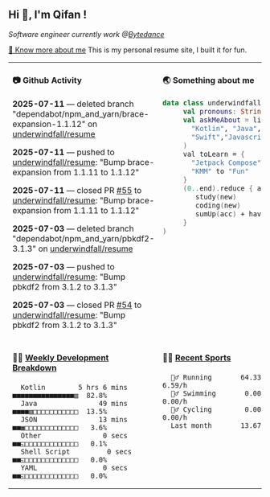  <h2> Hi 👋, I'm Qifan ! </h2>
 <p><em>Software engineer currently work @<a href="https://www.bytedance.com/en/">Bytedance</a></em></p>
 <p><a href="https://qifanyang.com/resume" target="_blank"> 🔭 Know more about me</a> This is my personal resume site, I built it for fun.</p>
 <table width="960px"><tr><td valign="top" width="50%">

  #### 📷 Github Activity
  <!-- githubActivity starts -->
**2025-07-11** — deleted branch "dependabot/npm_and_yarn/brace-expansion-1.1.12" on [underwindfall/resume](https://api.github.com/repos/underwindfall/resume)

**2025-07-11** — pushed to [underwindfall/resume](https://api.github.com/repos/underwindfall/resume): "Bump brace-expansion from 1.1.11 to 1.1.12"

**2025-07-11** — closed PR [#55](https://api.github.com/repos/underwindfall/resume/pulls/55) to [underwindfall/resume](https://api.github.com/repos/underwindfall/resume): "Bump brace-expansion from 1.1.11 to 1.1.12"

**2025-07-03** — deleted branch "dependabot/npm_and_yarn/pbkdf2-3.1.3" on [underwindfall/resume](https://api.github.com/repos/underwindfall/resume)

**2025-07-03** — pushed to [underwindfall/resume](https://api.github.com/repos/underwindfall/resume): "Bump pbkdf2 from 3.1.2 to 3.1.3"

**2025-07-03** — closed PR [#54](https://api.github.com/repos/underwindfall/resume/pulls/54) to [underwindfall/resume](https://api.github.com/repos/underwindfall/resume): "Bump pbkdf2 from 3.1.2 to 3.1.3"
  <!-- githubActivity ends -->
  </td><td valign="top" width="50%">

  #### 🌏 Something about me
  <!-- profile starts -->
  ```kotlin
  data class underwindfall(
       val pronouns: String = "he|him",
       val askMeAbout = listOf(
         "Kotlin", "Java",
         "Swift","Javascript", "Typescript"
       )
       val toLearn = {
         "Jetpack Compose" to "Future",
         "KMM" to "Fun"
       }
       (0..end).reduce { acc, new ->
          study(new)
          coding(new)
          sumUp(acc) + haveFun(new)
       }
  )
  ```
  <!-- profile ends -->
  </td></tr><tr><td valign="top" width="50%">
  
  #### 🏊‍♂️ <a href="https://gist.github.com/underwindfall/377ee88ba1fabd1e93516e48ca9c61eb" target="_blank">Weekly Development Breakdown</a>
   <!-- codeTime starts -->
   ```text
     Kotlin        5 hrs 6 mins  ■■■■■■■■■■■■■■■▥  82.8%
     Java               49 mins  ■■■■▥□□□□□□□□□□□  13.5%
     JSON               13 mins  ■■▦□□□□□□□□□□□□□   3.6%
     Other               0 secs  ■■◱□□□□□□□□□□□□□   0.1%
     Shell Script         0 secs  ■■◱□□□□□□□□□□□□□   0.0%
     YAML                0 secs  ■■◱□□□□□□□□□□□□□   0.0%
   ```
   <!-- codeTime starts -->
   </td>
   <td valign="top" width="50%">

   #### 🤾‍♂️ <a href="https://gist.github.com/underwindfall/76198d6f6918f9f94d022c8ad881f98b" target="_blank">Recent Sports</a>

   <!-- Sports starts -->
   ```text
     ‍🏃‍♂️ Running       64.33 km ▩▩▩▩▩▩▩▩▩▩▩▩  6.59/h
     🏊‍♂️ Swimming       0.00 km □□□□□□□□□□□□  0.00/h
     🚴‍♂️ Cycling        0.00 km □□□□□□□□□□□□  0.00/h
     Last month       13.67 km   2:22h
   ```
   <!-- Sports ends -->
   </td></tr></table>